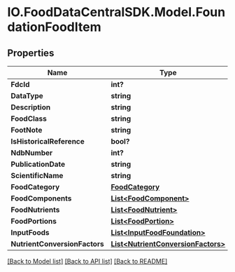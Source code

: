 # IO.FoodDataCentralSDK.Model.FoundationFoodItem
## Properties

Name | Type | Description | Notes
------------ | ------------- | ------------- | -------------
**FdcId** | **int?** |  | 
**DataType** | **string** |  | 
**Description** | **string** |  | 
**FoodClass** | **string** |  | [optional] 
**FootNote** | **string** |  | [optional] 
**IsHistoricalReference** | **bool?** |  | [optional] 
**NdbNumber** | **int?** |  | [optional] 
**PublicationDate** | **string** |  | [optional] 
**ScientificName** | **string** |  | [optional] 
**FoodCategory** | [**FoodCategory**](FoodCategory.md) |  | [optional] 
**FoodComponents** | [**List&lt;FoodComponent&gt;**](FoodComponent.md) |  | [optional] 
**FoodNutrients** | [**List&lt;FoodNutrient&gt;**](FoodNutrient.md) |  | [optional] 
**FoodPortions** | [**List&lt;FoodPortion&gt;**](FoodPortion.md) |  | [optional] 
**InputFoods** | [**List&lt;InputFoodFoundation&gt;**](InputFoodFoundation.md) |  | [optional] 
**NutrientConversionFactors** | [**List&lt;NutrientConversionFactors&gt;**](NutrientConversionFactors.md) |  | [optional] 

[[Back to Model list]](../README.md#documentation-for-models) [[Back to API list]](../README.md#documentation-for-api-endpoints) [[Back to README]](../README.md)


